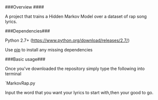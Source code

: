 ###Overview ####

A project that trains a Hidden Markov Model over a dataset of rap song lyrics.


###Dependencies###

Python 2.7+ (https://www.python.org/download/releases/2.7/)

Use [pip](https://pypi.python.org/pypi/pip) to install any missing dependencies

###Basic usage###

Once you've downloaded the repository simply type the following into terminal

`MarkovRap.py 

Input the word that you want your lyrics to start with,then your good to go.
